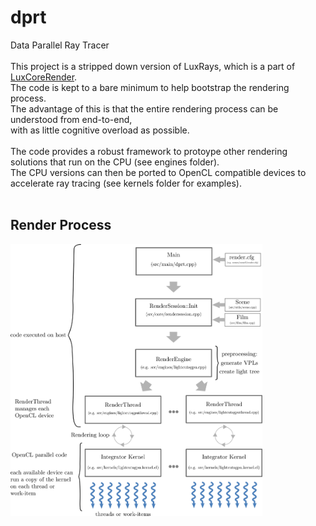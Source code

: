 # dprt

Data Parallel Ray Tracer <br><br>
This project is a stripped down version of LuxRays, which is a part of [LuxCoreRender](https://github.com/LuxCoreRender/LuxCore).\
The code is kept to a bare minimum to help bootstrap the rendering process.\
The advantage of this is that the entire rendering process can be understood from end-to-end,\
with as little cognitive overload as possible.
<br><br>
The code provides a robust framework to protoype other rendering solutions that run on the CPU (see engines folder).
<br>
The CPU versions can then be ported to OpenCL compatible devices to accelerate ray tracing (see kernels folder for examples).
<br><br>

## Render Process

<img src="controlflow.png" width=80% height=80%>
